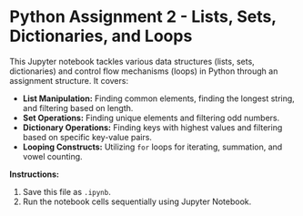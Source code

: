 # Python Assignment 2 - Lists, Sets, Dictionaries, and Loops

This Jupyter notebook tackles various data structures (lists, sets, dictionaries) and control flow mechanisms (loops) in Python through an assignment structure. It covers:

* **List Manipulation:** Finding common elements, finding the longest string, and filtering based on length.
* **Set Operations:** Finding unique elements and filtering odd numbers.
* **Dictionary Operations:** Finding keys with highest values and filtering based on specific key-value pairs.
* **Looping Constructs:** Utilizing `for` loops for iterating, summation, and vowel counting.

**Instructions:**

1. Save this file as `.ipynb`.
2. Run the notebook cells sequentially using Jupyter Notebook.
